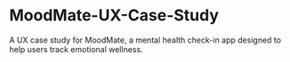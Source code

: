 # MoodMate-UX-Case-Study
A UX case study for MoodMate, a mental health check-in app designed to help users track emotional wellness.
